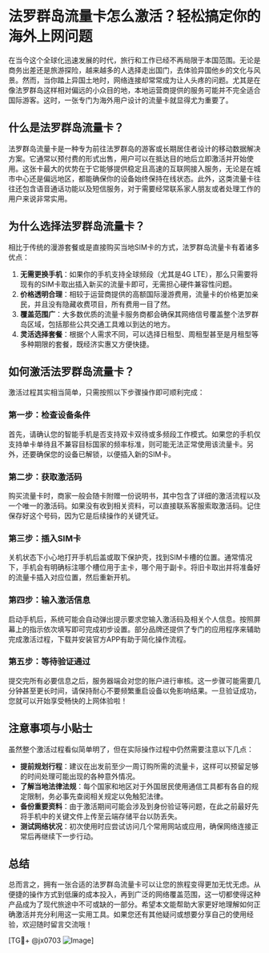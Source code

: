 # 法罗群岛流量卡怎么激活？轻松搞定你的海外上网问题

在当今这个全球化迅速发展的时代，旅行和工作已经不再局限于本国范围。无论是商务出差还是旅游探险，越来越多的人选择走出国门，去体验异国他乡的文化与风景。然而，当你踏上异国土地时，网络连接却常常成为让人头疼的问题。尤其是在像法罗群岛这样相对偏远的小众目的地，本地运营商提供的服务可能并不完全适合国际游客。这时，一张专门为海外用户设计的流量卡就显得尤为重要了。

## 什么是法罗群岛流量卡？

法罗群岛流量卡是一种专为前往法罗群岛的游客或长期居住者设计的移动数据解决方案。它通常以预付费的形式出售，用户可以在抵达目的地后立即激活并开始使用。这张卡最大的优势在于它能够提供稳定且高速的互联网接入服务，无论是在城市中心还是偏远地区，都能确保你的设备始终保持在线状态。此外，这类流量卡往往还包含语音通话功能以及短信服务，对于需要经常联系家人朋友或者处理工作的用户来说非常实用。

## 为什么选择法罗群岛流量卡？

相比于传统的漫游套餐或是直接购买当地SIM卡的方式，法罗群岛流量卡有着诸多优点：

1. **无需更换手机**：如果你的手机支持全球频段（尤其是4G LTE），那么只需要将现有的SIM卡取出插入新买的流量卡即可，无需担心硬件兼容性问题。
2. **价格透明合理**：相较于运营商提供的高额国际漫游费用，流量卡的价格更加亲民，并且没有隐藏收费项目，所有费用一目了然。
3. **覆盖范围广**：大多数优质的流量卡服务商都会确保其网络信号覆盖整个法罗群岛区域，包括那些公共交通工具难以到达的地方。
4. **灵活选择套餐**：根据个人需求不同，可以选择日租型、周租型甚至是月租型等多种期限的套餐，既经济实惠又方便快捷。

## 如何激活法罗群岛流量卡？

激活过程其实相当简单，只需按照以下步骤操作即可顺利完成：

### 第一步：检查设备条件
首先，请确认您的智能手机是否支持双卡双待或多频段工作模式。如果您的手机仅支持单卡单待且不兼容目标国家的频率标准，则可能无法正常使用该流量卡。另外，还要确保您的设备已解锁，以便插入新的SIM卡。

### 第二步：获取激活码
购买流量卡时，商家一般会随卡附赠一份说明书，其中包含了详细的激活流程以及一个唯一的激活码。如果没有收到相关资料，可以直接联系客服索取激活码。记住保存好这个号码，因为它是后续操作的关键凭证。

### 第三步：插入SIM卡
关机状态下小心地打开手机后盖或取下保护壳，找到SIM卡槽的位置。通常情况下，手机会有明确标注哪个槽位用于主卡，哪个用于副卡。将旧卡取出并将准备好的流量卡插入对应位置，然后重新开机。

### 第四步：输入激活信息
启动手机后，系统可能会自动弹出提示要求您输入激活码及相关个人信息。按照屏幕上的指示依次填写即可完成初步设置。部分品牌还提供了专门的应用程序来辅助完成激活过程，下载并安装官方APP有助于简化操作流程。

### 第五步：等待验证通过
提交完所有必要信息之后，服务器端会对您的账户进行审核。这一步骤可能需要几分钟甚至更长时间，请保持耐心不要频繁重启设备以免影响结果。一旦验证成功，您就可以开始享受畅快的上网体验啦！

## 注意事项与小贴士

虽然整个激活过程看似简单明了，但在实际操作过程中仍然需要注意以下几点：

- **提前规划行程**：建议在出发前至少一周订购所需的流量卡，这样可以预留足够的时间处理可能出现的各种意外情况。
- **了解当地法律法规**：每个国家和地区对于外国居民使用通信工具都有各自的规定限制，务必事先查阅相关规定以免触犯法律。
- **备份重要资料**：由于激活期间可能会涉及到身份验证等问题，在此之前最好先将手机中的关键文件上传至云端存储平台以防丢失。
- **测试网络状况**：初次使用时应尝试访问几个常用网站或应用，确保网络连接正常后再继续下一步行动。

## 总结

总而言之，拥有一张合适的法罗群岛流量卡可以让您的旅程变得更加无忧无虑。从便捷的操作方式到低廉的成本投入，再到广泛的网络覆盖范围，这一切都使得这种产品成为了现代旅途中不可或缺的一部分。希望本文能帮助大家更好地理解如何正确激活并充分利用这一实用工具。如果您还有其他疑问或想要分享自己的使用经验，欢迎随时留言交流哦！

[TG💪+ @jx0703 ![Image](https://github.com/user-attachments/assets/dbca1d08-cadb-493c-b0ec-ad6f7a83f270)]